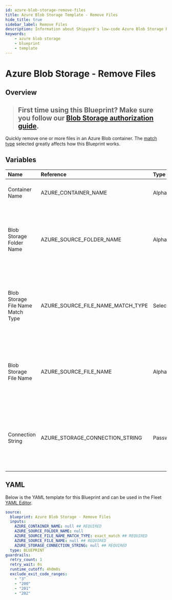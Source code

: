 ```yaml
---
id: azure-blob-storage-remove-files
title: Azure Blob Storage Template - Remove Files
hide_title: true
sidebar_label: Remove Files
description: Information about Shipyard's low-code Azure Blob Storage Remove Files blueprint. Quickly delete one or more files from an Azure Blob Storage container
keywords:
    - azure blob storage
    - blueprint
    - template
---
```


# Azure Blob Storage - Remove Files

## Overview

> ## **First time using this Blueprint? Make sure you follow our [Blob Storage authorization guide](https://www.shipyardapp.com/docs/blueprint-library/azure-blob-storage/azure-blob-storage-authorization/)**.

Quickly remove one or more files in an Azure Blob container. The [match type](https://www.shipyardapp.com/docs/reference/blueprint-library/match-type/) selected greatly affects how this Blueprint works.



## Variables

| Name | Reference | Type | Required | Default | Options | Description |
|:---|:---|:---|:---|:---|:---|:---|
| Container Name | AZURE_CONTAINER_NAME | Alphanumeric | :white_check_mark: | - | - | Name of the target Azure storage container. |
| Blob Storage Folder Name | AZURE_SOURCE_FOLDER_NAME | Alphanumeric | :heavy_minus_sign: | - | - | Name of the folder where the target file is stored in the Azure storage container. If left blank, the root directory will be used |
| Blob Storage File Name Match Type | AZURE_SOURCE_FILE_NAME_MATCH_TYPE | Select | :white_check_mark: | `exact_match` | Exact Match: `exact_match`<br></br><br></br>Regex Match: `regex_match` | Determines if the text in "Azure Storage File Name" will look for one file with exact match, or multiple files using regex. |
| Blob Storage File Name | AZURE_SOURCE_FILE_NAME | Alphanumeric | :white_check_mark: | - | - | Name of the target file(s) in the Azure storage storage container. Can be regex if "Match Type" is set accordingly. |
| Connection String | AZURE_STORAGE_CONNECTION_STRING | Password | :white_check_mark: | - | - | Connection string for programmatic access to download the file from the specified Azure storage container. |


## YAML

Below is the YAML template for this Blueprint and can be used in the Fleet [YAML Editor](../../reference/fleets/yaml-editor.md).

```yaml
source:
  blueprint: Azure Blob Storage - Remove Files
  inputs:
    AZURE_CONTAINER_NAME: null ## REQUIRED
    AZURE_SOURCE_FOLDER_NAME: null 
    AZURE_SOURCE_FILE_NAME_MATCH_TYPE: exact_match ## REQUIRED
    AZURE_SOURCE_FILE_NAME: null ## REQUIRED
    AZURE_STORAGE_CONNECTION_STRING: null ## REQUIRED
  type: BLUEPRINT
guardrails:
  retry_count: 1
  retry_wait: 0s
  runtime_cutoff: 4h0m0s
  exclude_exit_code_ranges:
    - "3"
    - "200"
    - "201"
    - "202"
```
